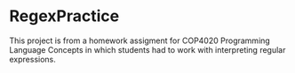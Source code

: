 # RegexPractice

This project is from a homework assigment for COP4020 Programming Language Concepts in which students had to work with interpreting regular expressions.

